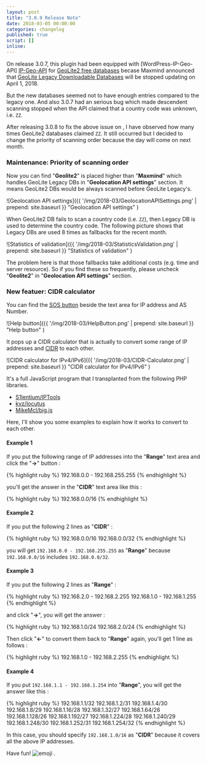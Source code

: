 ```yaml
---
layout: post
title: "3.0.9 Release Note"
date: 2018-03-05 00:00:00
categories: changelog
published: true
script: []
inline:
---
```


On release 3.0.7, this plugin had been equipped with [WordPress-IP-Geo-API]
[IP-Geo-API] for [GeoLite2 free databases][GeoLite2] becase Maxmind announced 
that [GeoLite Legacy Downloadable Databases][GeoliteLegacy] will be stopped 
updating on April 1, 2018.

But the new databases seemed not to have enough entries compared to the legacy 
one. And also 3.0.7 had an serious bug which made descendent scanning stopped 
when the API claimed that a country code was unknown, i.e. `ZZ`.

After releasing 3.0.8 to fix the above issue on , I have observed how many 
times GeoLite2 databases claimed `ZZ`. It still occurred but I decided to 
change the priority of scanning order because the day will come on next month.

<!--more-->

### Maintenance: Priority of scanning order ###

Now you can find "**Geolite2**" is placed higher than "**Maxmind**" which 
handles GeoLite Legacy DBs in "**Geolocation API settings**" section. It means 
GeoLite2 DBs would be always scanned before GeoLite Legacy's.

![Geolocation API settings]({{ '/img/2018-03/GeolocationAPISettings.png' | prepend: site.baseurl }}
 "Geolocation API settings"
)

When GeoLite2 DB fails to scan a country code (i.e. `ZZ`), then Legacy DB is 
used to determine the country code. The following picture shows that Legacy DBs
are used 8 times as fallbacks for the recent month.

![Statistics of validation]({{ '/img/2018-03/StatisticsValidation.png' | prepend: site.baseurl }}
 "Statistics of validation"
)

The problem here is that those fallbacks take additional costs (e.g. time and 
server resource). So if you find these so frequently, please uncheck 
"**Geolite2**" in "**Geolocation API settings**" section.

### New featuer: CIDR calculator ###

You can find the [SOS button][DashIcon-SOS] beside the text area for IP address 
and AS Number.

![Help button]({{ '/img/2018-03/HelpButton.png' | prepend: site.baseurl }}
 "Help button"
)

It pops up a CIDR calculator that is actually to convert some range of IP 
addresses and [CIDR][CIDR] to each other.

![CIDR calculator for IPv4/IPv6]({{ '/img/2018-03/CIDR-Calculator.png' | prepend: site.baseurl }}
 "CIDR calculator for IPv4/IPv6"
)

It's a full JavaScript program that I transplanted from the following PHP 
libraries.

- [S1lentium/IPTools](https://github.com/S1lentium/IPTools)
- [kvz/locutus](https://github.com/kvz/locutus)
- [MikeMcl/big.js](https://github.com/MikeMcl/big.js/)

Here, I'll show you some examples to explain how it works to convert to each 
other.

#### Example 1 ####

If you put the following range of IP addresses into the "**Range**" text area 
and click the "**&rarr;**" button :

{% highlight ruby %}
192.168.0.0 - 192.168.255.255
{% endhighlight %}

you'll get the answer in the "**CIDR**" text area like this :

{% highlight ruby %}
192.168.0.0/16
{% endhighlight %}

#### Example 2 ####

If you put the following 2 lines as "**CIDR**" :

{% highlight ruby %}
192.168.0.0/16
192.168.0.0/32
{% endhighlight %}

you will get `192.168.0.0 - 192.168.255.255` as "**Range**" because 
`192.168.0.0/16` includes `192.168.0.0/32`.

#### Example 3 ####

If you put the following 2 lines as "**Range**" :

{% highlight ruby %}
192.168.2.0 - 192.168.2.255
192.168.1.0 - 192.168.1.255
{% endhighlight %}

and click "**&rarr;**", you will get the answer :

{% highlight ruby %}
192.168.1.0/24
192.168.2.0/24
{% endhighlight %}

Then click "**&larr;**" to convert them back to "**Range**" again, you'll get 
1 line as follows :

{% highlight ruby %}
192.168.1.0 - 192.168.2.255
{% endhighlight %}

#### Example 4 ####

If you put `192.168.1.1 - 192.168.1.254` into "**Range**", you will get the 
answer like this :

{% highlight ruby %}
192.168.1.1/32
192.168.1.2/31
192.168.1.4/30
192.168.1.8/29
192.168.1.16/28
192.168.1.32/27
192.168.1.64/26
192.168.1.128/26
192.168.1.192/27
192.168.1.224/28
192.168.1.240/29
192.168.1.248/30
192.168.1.252/31
192.168.1.254/32
{% endhighlight %}

In this case, you should specify `192.168.1.0/16` as "**CIDR**" because it 
covers all the above IP addresses.

Have fun! <span class="emoji">
![emoji](https://assets-cdn.github.com/images/icons/emoji/unicode/1f425.png)
</span>.

[IP-Geo-API]:    https://github.com/tokkonopapa/WordPress-IP-Geo-API "GitHub - tokkonopapa/WordPress-IP-Geo-API: A class library for WordPress plugin IP Geo Block to handle geolocation database of Maxmind and IP2Location."
[IP-Geo-Block]:  https://wordpress.org/plugins/ip-geo-block/ "IP Geo Block &mdash; WordPress Plugins"
[IPGB-Forum]:    https://wordpress.org/support/plugin/ip-geo-block "View: [IP Geo Block] Support &laquo; WordPress.org Forums"
[GeoLite2]:      https://dev.maxmind.com/geoip/geoip2/geolite2/ "GeoLite2 Free Downloadable Databases &laquo; MaxMind Developer Site"
[GeoliteLegacy]: https://dev.maxmind.com/geoip/legacy/geolite/ "GeoLite Legacy Downloadable Databases &laquo; MaxMind Developer Site"
[DashIcon-SOS]:  https://developer.wordpress.org/resource/dashicons/#sos "Dashicons | WordPress Developer Resources"
[CIDR]:          https://en.wikipedia.org/wiki/Classless_Inter-Domain_Routing "Classless Inter-Domain Routing - Wikipedia"
